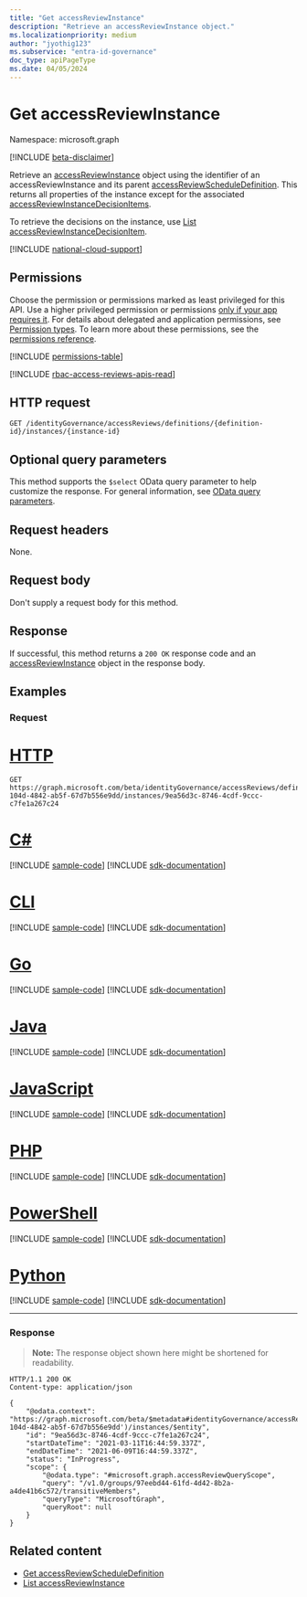 ```yaml
---
title: "Get accessReviewInstance"
description: "Retrieve an accessReviewInstance object."
ms.localizationpriority: medium
author: "jyothig123"
ms.subservice: "entra-id-governance"
doc_type: apiPageType
ms.date: 04/05/2024
---
```


# Get accessReviewInstance

Namespace: microsoft.graph

[!INCLUDE [beta-disclaimer](../../includes/beta-disclaimer.md)]

Retrieve an [accessReviewInstance](../resources/accessreviewinstance.md) object using the identifier of an accessReviewInstance and its parent [accessReviewScheduleDefinition](../resources/accessreviewscheduledefinition.md). This returns all properties of the instance except for the associated [accessReviewInstanceDecisionItems](../resources/accessreviewinstancedecisionitem.md).

To retrieve the decisions on the instance, use [List accessReviewInstanceDecisionItem](accessreviewinstance-list-decisions.md).

[!INCLUDE [national-cloud-support](../../includes/all-clouds.md)]

## Permissions
Choose the permission or permissions marked as least privileged for this API. Use a higher privileged permission or permissions [only if your app requires it](/graph/permissions-overview#best-practices-for-using-microsoft-graph-permissions). For details about delegated and application permissions, see [Permission types](/graph/permissions-overview#permission-types). To learn more about these permissions, see the [permissions reference](/graph/permissions-reference).

<!-- { "blockType": "permissions", "name": "accessreviewinstance_get" } -->
[!INCLUDE [permissions-table](../includes/permissions/accessreviewinstance-get-permissions.md)]

[!INCLUDE [rbac-access-reviews-apis-read](../includes/rbac-for-apis/rbac-access-reviews-apis-read.md)]

## HTTP request
<!-- { "blockType": "ignored" } -->
```http
GET /identityGovernance/accessReviews/definitions/{definition-id}/instances/{instance-id}
```

## Optional query parameters
This method supports the `$select` OData query parameter to help customize the response. For general information, see [OData query parameters](/graph/query-parameters).

## Request headers
None.

## Request body
Don't supply a request body for this method.

## Response
If successful, this method returns a `200 OK` response code and an [accessReviewInstance](../resources/accessreviewinstance.md) object in the response body.

## Examples
### Request


# [HTTP](#tab/http)
<!-- {
  "blockType": "request",
  "name": "get_accessReviewInstance"
}-->
```msgraph-interactive
GET https://graph.microsoft.com/beta/identityGovernance/accessReviews/definitions/6af553ce-104d-4842-ab5f-67d7b556e9dd/instances/9ea56d3c-8746-4cdf-9ccc-c7fe1a267c24
```

# [C#](#tab/csharp)
[!INCLUDE [sample-code](../includes/snippets/csharp/get-accessreviewinstance-csharp-snippets.md)]
[!INCLUDE [sdk-documentation](../includes/snippets/snippets-sdk-documentation-link.md)]

# [CLI](#tab/cli)
[!INCLUDE [sample-code](../includes/snippets/cli/get-accessreviewinstance-cli-snippets.md)]
[!INCLUDE [sdk-documentation](../includes/snippets/snippets-sdk-documentation-link.md)]

# [Go](#tab/go)
[!INCLUDE [sample-code](../includes/snippets/go/get-accessreviewinstance-go-snippets.md)]
[!INCLUDE [sdk-documentation](../includes/snippets/snippets-sdk-documentation-link.md)]

# [Java](#tab/java)
[!INCLUDE [sample-code](../includes/snippets/java/get-accessreviewinstance-java-snippets.md)]
[!INCLUDE [sdk-documentation](../includes/snippets/snippets-sdk-documentation-link.md)]

# [JavaScript](#tab/javascript)
[!INCLUDE [sample-code](../includes/snippets/javascript/get-accessreviewinstance-javascript-snippets.md)]
[!INCLUDE [sdk-documentation](../includes/snippets/snippets-sdk-documentation-link.md)]

# [PHP](#tab/php)
[!INCLUDE [sample-code](../includes/snippets/php/get-accessreviewinstance-php-snippets.md)]
[!INCLUDE [sdk-documentation](../includes/snippets/snippets-sdk-documentation-link.md)]

# [PowerShell](#tab/powershell)
[!INCLUDE [sample-code](../includes/snippets/powershell/get-accessreviewinstance-powershell-snippets.md)]
[!INCLUDE [sdk-documentation](../includes/snippets/snippets-sdk-documentation-link.md)]

# [Python](#tab/python)
[!INCLUDE [sample-code](../includes/snippets/python/get-accessreviewinstance-python-snippets.md)]
[!INCLUDE [sdk-documentation](../includes/snippets/snippets-sdk-documentation-link.md)]

---

### Response
>**Note:** The response object shown here might be shortened for readability.
<!-- {
  "blockType": "response",
  "truncated": true,
  "@odata.type": "microsoft.graph.accessReviewInstance",
} -->
```http
HTTP/1.1 200 OK
Content-type: application/json

{
    "@odata.context": "https://graph.microsoft.com/beta/$metadata#identityGovernance/accessReviews/definitions('6af553ce-104d-4842-ab5f-67d7b556e9dd')/instances/$entity",
    "id": "9ea56d3c-8746-4cdf-9ccc-c7fe1a267c24",
    "startDateTime": "2021-03-11T16:44:59.337Z",
    "endDateTime": "2021-06-09T16:44:59.337Z",
    "status": "InProgress",
    "scope": {
        "@odata.type": "#microsoft.graph.accessReviewQueryScope",
        "query": "/v1.0/groups/97eebd44-61fd-4d42-8b2a-a4de41b6c572/transitiveMembers",
        "queryType": "MicrosoftGraph",
        "queryRoot": null
    }
}
```

## Related content

- [Get accessReviewScheduleDefinition](accessreviewscheduledefinition-get.md)
- [List accessReviewInstance](accessreviewscheduledefinition-list-instances.md)


<!--
{
  "type": "#page.annotation",
  "description": "Get accessReviewInstance",
  "keywords": "",
  "section": "documentation",
  "tocPath": "",
  "suppressions": [
  ]
}
-->
